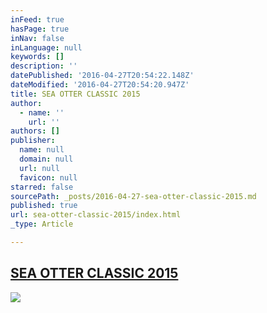 ```yaml
---
inFeed: true
hasPage: true
inNav: false
inLanguage: null
keywords: []
description: ''
datePublished: '2016-04-27T20:54:22.148Z'
dateModified: '2016-04-27T20:54:20.947Z'
title: SEA OTTER CLASSIC 2015
author:
  - name: ''
    url: ''
authors: []
publisher:
  name: null
  domain: null
  url: null
  favicon: null
starred: false
sourcePath: _posts/2016-04-27-sea-otter-classic-2015.md
published: true
url: sea-otter-classic-2015/index.html
_type: Article

---
```

## [SEA OTTER CLASSIC 2015][0]
![](https://the-grid-user-content.s3-us-west-2.amazonaws.com/6abf7541-10b4-4021-9ac0-e6db5458aa16.png)

[0]: null